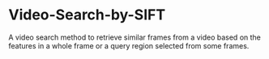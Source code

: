 # Video-Search-by-SIFT
A video search method to retrieve similar frames from a video based on the features in a whole frame or a query region selected from some frames.
